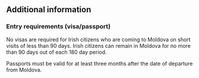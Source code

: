 ## Additional information

### **Entry requirements (visa/passport)**

No visas are required for Irish citizens who are coming to Moldova on short visits of less than 90 days. Irish citizens can remain in Moldova for no more than 90 days out of each 180 day period.

Passports must be valid for at least three months after the date of departure from Moldova.